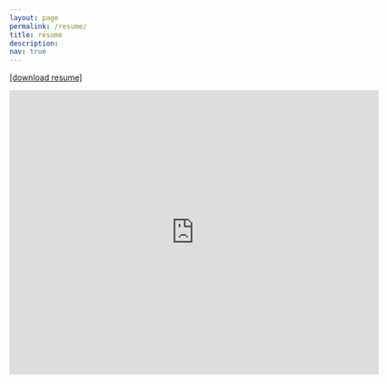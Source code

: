 ```yaml
---
layout: page
permalink: /resume/
title: resume
description:
nav: true
---
```

<a href="https://leo-lo.github.io/assets/pdf/Resume_CFBLo.pdf"  target="_blank"> [download resume]</a>

<embed src="https://leo-lo.github.io/assets/pdf/Resume_CFBLo.pdf" type="application/pdf" width="650px" height="500px" />
